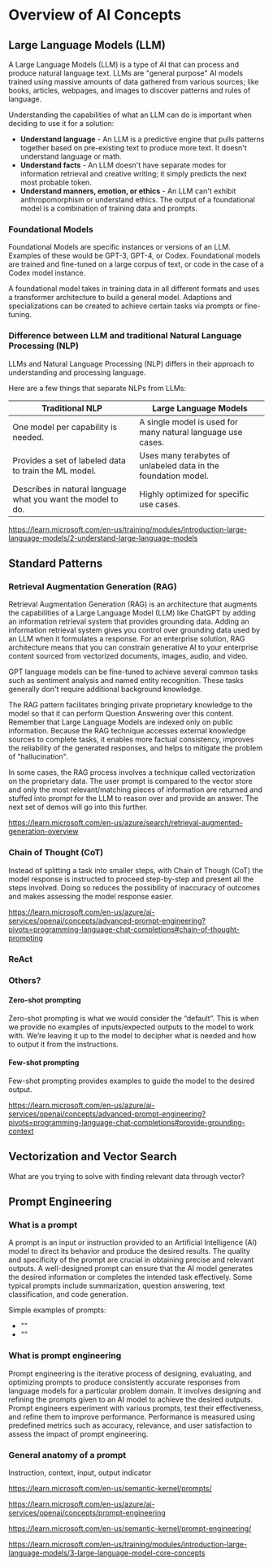 # Overview of AI Concepts


## Large Language Models (LLM)

A Large Language Models (LLM) is a type of AI that can process and produce natural language text. LLMs are "general purpose" AI models trained using massive amounts of data gathered from various sources; like books, articles, webpages, and images to discover patterns and rules of language.

Understanding the capabilities of what an LLM can do is important when deciding to use it for a solution:

- **Understand language** - An LLM is a predictive engine that pulls patterns together based on pre-existing text to produce more text. It doesn't understand language or math.
- **Understand facts** - An LLM doesn't have separate modes for information retrieval and creative writing; it simply predicts the next most probable token.
- **Understand manners, emotion, or ethics** - An LLM can't exhibit anthropomorphism or understand ethics. The output of a foundational model is a combination of training data and prompts.

### Foundational Models

Foundational Models are specific instances or versions of an LLM. Examples of these would be GPT-3, GPT-4, or Codex. Foundational models are trained and fine-tuned on a large corpus of text, or code in the case of a Codex model instance.

A foundational model takes in training data in all different formats and uses a transformer architecture to build a general model. Adaptions and specializations can be created to achieve certain tasks via prompts or fine-tuning.

### Difference between LLM and traditional Natural Language Processing (NLP)

LLMs and Natural Language Processing (NLP) differs in their approach to understanding and processing language.

Here are a few things that separate NLPs from LLMs:

| Traditional NLP | Large Language Models |
| --- | --- |
| One model per capability is needed. | A single model is used for many natural language use cases. |
| Provides a set of labeled data to train the ML model. | Uses many terabytes of unlabeled data in the foundation model. |
| Describes in natural language what you want the model to do. | Highly optimized for specific use cases. |


https://learn.microsoft.com/en-us/training/modules/introduction-large-language-models/2-understand-large-language-models



## Standard Patterns

### Retrieval Augmentation Generation (RAG)

Retrieval Augmentation Generation (RAG) is an architecture that augments the capabilities of a Large Language Model (LLM) like ChatGPT by adding an information retrieval system that provides grounding data. Adding an information retrieval system gives you control over grounding data used by an LLM when it formulates a response. For an enterprise solution, RAG architecture means that you can constrain generative AI to your enterprise content sourced from vectorized documents, images, audio, and video.

GPT language models can be fine-tuned to achieve several common tasks such as sentiment analysis and named entity recognition. These tasks generally don't require additional background knowledge.

The RAG pattern facilitates bringing private proprietary knowledge to the model so that it can perform Question Answering over this content. Remember that Large Language Models are indexed only on public information.
Because the RAG technique accesses external knowledge sources to complete tasks, it enables more factual consistency, improves the reliability of the generated responses, and helps to mitigate the problem of "hallucination".

In some cases, the RAG process involves a technique called vectorization on the proprietary data. The user prompt is compared to the vector store and only the most relevant/matching pieces of information are returned and stuffed into prompt for the LLM to reason over and provide an answer. The next set of demos will go into this further.

https://learn.microsoft.com/en-us/azure/search/retrieval-augmented-generation-overview

### Chain of Thought (CoT)

Instead of splitting a task into smaller steps, with Chain of Though (CoT) the model response is instructed to proceed step-by-step and present all the steps involved. Doing so reduces the possibility of inaccuracy of outcomes and makes assessing the model response easier.

https://learn.microsoft.com/en-us/azure/ai-services/openai/concepts/advanced-prompt-engineering?pivots=programming-language-chat-completions#chain-of-thought-prompting

### ReAct

### Others?

#### Zero-shot prompting

Zero-shot prompting is what we would consider the “default”. This is when we provide no examples of inputs/expected outputs to the model to work with. We’re leaving it up to the model to decipher what is needed and how to output it from the instructions.

#### Few-shot prompting

Few-shot prompting provides examples to guide the model to the desired output.

https://learn.microsoft.com/en-us/azure/ai-services/openai/concepts/advanced-prompt-engineering?pivots=programming-language-chat-completions#provide-grounding-context


## Vectorization and Vector Search

What are you trying to solve with finding relevant data through vector?

## Prompt Engineering

### What is a prompt

A prompt is an input or instruction provided to an Artificial Intelligence (AI) model to direct its behavior and produce the desired results. The quality and specificity of the prompt are crucial in obtaining precise and relevant outputs. A well-designed prompt can ensure that the AI model generates the desired information or completes the intended task effectively. Some typical prompts include summarization, question answering, text classification, and code generation.

Simple examples of prompts:

- _""_
- _""_

### What is prompt engineering

Prompt engineering is the iterative process of designing, evaluating, and optimizing prompts to produce consistently accurate responses from language models for a particular problem domain. It involves designing and refining the prompts given to an AI model to achieve the desired outputs. Prompt engineers experiment with various prompts, test their effectiveness, and refine them to improve performance. Performance is measured using predefined metrics such as accuracy, relevance, and user satisfaction to assess the impact of prompt engineering.

### General anatomy of a prompt

Instruction, context, input, output indicator

https://learn.microsoft.com/en-us/semantic-kernel/prompts/

https://learn.microsoft.com/en-us/azure/ai-services/openai/concepts/prompt-engineering

https://learn.microsoft.com/en-us/semantic-kernel/prompt-engineering/

https://learn.microsoft.com/en-us/training/modules/introduction-large-language-models/3-large-language-model-core-concepts

